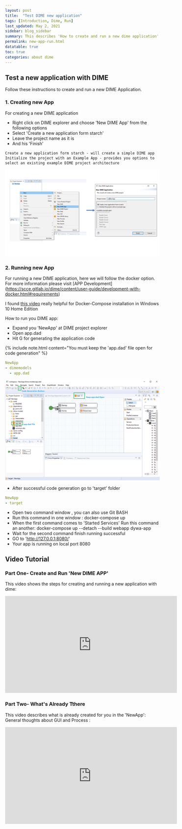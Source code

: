 ```yaml
---
layout: post
title:  "Test DIME new application"
tags: [Introduction, Dime, Run]
last_updated: May 2, 2021
sidebar: blog_sidebar
summary: This describes 'How to create and run a new dime application'
permalink: new-app-run.html
datatable: true
toc: true
categories: about dime
---
```


## Test a new application with DIME

Follow these instructions to create and run a new DIME Application.

### 1. Creating new App

For creating a new DIME application

- Right click on DIME explorer and choose 'New DIME App' from the following options
- Select 'Create a new application form starch'
- Leave the project name as it is
- And his 'Finish'

```
Create a new application form starch - will create a simple DIME app
Initialize the project with an Example App - provides you options to select an existing example DIME project architecture

```
<img src="images/createnewapp.png" style="width: 650px;"/>


### 2. Running new App

For running a new DIME application, here we will follow the docker option. For more information please visit [APP Development] (https://scce.gitlab.io/dime/content/user-guide/development-with-docker.html#requirements)

I found [this video](https://www.youtube.com/watch?v=YH3sutAsxEM) really helpful for Docker-Compose installation in Windows 10 Home Edition

How to run you DIME app:

- Expand you 'NewApp' at DIME  project explorer
- Open app.dad
- Hit G for generating the application code

{% include note.html content="You must keep the 'app.dad' file open for code generation" %}

```yaml
NewApp
- dimemodels
  - app.dad
```        

<img src="images/newAppG.png" style="width: 650px;"/>

- After successful code generation go to 'target' folder

```yaml
NewApp
- target
```  

- Open two command window , you can also use Git BASH
- Run this command in one window : docker-compose up
- When the first command comes to 'Started Services' Run this command an another: docker-compose up --detach --build webapp dywa-app 
- Wait for the second command finish running successful 
- GO to 'http://127.0.0.1:8080/'
- Your app is running on local port 8080

## Video Tutorial

### Part One- Create and Run 'New DIME APP'

This video shows the steps for creating and running a new application with dime:

<iframe width="560" height="315" src="https://www.youtube.com/embed/sOSDdggSuJg" title="YouTube video player" frameborder="0" allow="accelerometer; autoplay; clipboard-write; encrypted-media; gyroscope; picture-in-picture" allowfullscreen></iframe>


### Part Two- What's Already Tthere

This video describes what is already created for you in the 'NewApp': General thoughts about GUI and Process :

<iframe width="560" height="315" src="https://www.youtube.com/embed/9mZ__OA2pkU" title="YouTube video player" frameborder="0" allow="accelerometer; autoplay; clipboard-write; encrypted-media; gyroscope; picture-in-picture" allowfullscreen></iframe>


